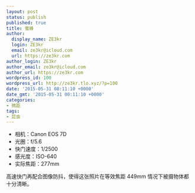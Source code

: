 ```yaml
---
layout: post
status: publish
published: true
title: 蜜蜂
author:
  display_name: ZE3kr
  login: ZE3kr
  email: ze3kr@icloud.com
  url: https://ze3kr.com
author_login: ZE3kr
author_email: ze3kr@icloud.com
author_url: https://ze3kr.com
wordpress_id: 100
wordpress_url: http://ze3kr.tlo.xyz/?p=100
date: '2015-05-31 08:11:10 +0000'
date_gmt: '2015-05-31 00:11:10 +0000'
categories:
- 微距
tags:
- 昆虫
---
```

<ul>
<li>相机：Canon EOS 7D</li>
<li>光圈：f/5.6</li>
<li>快门速度：1/2500</li>
<li>感光度：ISO-640</li>
<li>实际焦距：277mm</li>
</ul>
<p>高速快门再配合图像防抖，使得这张照片在等效焦距 449mm 情况下被摄物体都十分清晰。</p>
